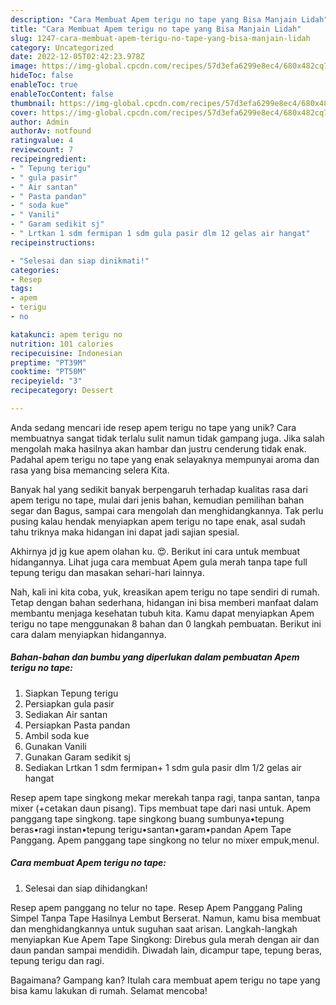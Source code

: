 ```yaml
---
description: "Cara Membuat Apem terigu no tape yang Bisa Manjain Lidah"
title: "Cara Membuat Apem terigu no tape yang Bisa Manjain Lidah"
slug: 1247-cara-membuat-apem-terigu-no-tape-yang-bisa-manjain-lidah
category: Uncategorized
date: 2022-12-05T02:42:23.978Z
image: https://img-global.cpcdn.com/recipes/57d3efa6299e8ec4/680x482cq70/apem-terigu-no-tape-foto-resep-utama.jpg
hideToc: false
enableToc: true
enableTocContent: false
thumbnail: https://img-global.cpcdn.com/recipes/57d3efa6299e8ec4/680x482cq70/apem-terigu-no-tape-foto-resep-utama.jpg
cover: https://img-global.cpcdn.com/recipes/57d3efa6299e8ec4/680x482cq70/apem-terigu-no-tape-foto-resep-utama.jpg
author: Admin
authorAv: notfound
ratingvalue: 4
reviewcount: 7
recipeingredient:
- " Tepung terigu"
- " gula pasir"
- " Air santan"
- " Pasta pandan"
- " soda kue"
- " Vanili"
- " Garam sedikit sj"
- " Lrtkan 1 sdm fermipan 1 sdm gula pasir dlm 12 gelas air hangat"
recipeinstructions:

- "Selesai dan siap dinikmati!"
categories:
- Resep
tags:
- apem
- terigu
- no

katakunci: apem terigu no 
nutrition: 101 calories
recipecuisine: Indonesian
preptime: "PT39M"
cooktime: "PT50M"
recipeyield: "3"
recipecategory: Dessert

---
```





Anda sedang mencari ide resep apem terigu no tape yang unik? Cara membuatnya sangat tidak terlalu sulit namun tidak gampang juga. Jika salah mengolah maka hasilnya akan hambar dan justru cenderung tidak enak. Padahal apem terigu no tape yang enak selayaknya mempunyai aroma dan rasa yang bisa memancing selera Kita.





Banyak hal yang sedikit banyak berpengaruh terhadap kualitas rasa dari apem terigu no tape, mulai dari jenis bahan, kemudian pemilihan bahan segar dan Bagus, sampai cara mengolah dan menghidangkannya. Tak perlu pusing kalau hendak menyiapkan apem terigu no tape enak,      asal sudah tahu triknya maka hidangan ini dapat jadi sajian spesial.














Akhirnya jd jg kue apem olahan ku. 😍. Berikut ini cara untuk membuat hidangannya. Lihat juga cara membuat Apem gula merah tanpa tape full tepung terigu dan masakan sehari-hari lainnya.






Nah, kali ini kita coba, yuk, kreasikan apem terigu no tape sendiri di rumah. Tetap dengan bahan sederhana, hidangan ini bisa memberi manfaat dalam membantu menjaga kesehatan tubuh kita. Kamu dapat menyiapkan Apem terigu no tape menggunakan 8 bahan dan 0 langkah pembuatan. Berikut ini cara dalam menyiapkan hidangannya.

<!--inarticleads1-->

##### Bahan-bahan dan bumbu yang diperlukan dalam pembuatan Apem terigu no tape:

1. Siapkan  Tepung terigu
1. Persiapkan  gula pasir
1. Sediakan  Air santan
1. Persiapkan  Pasta pandan
1. Ambil  soda kue
1. Gunakan  Vanili
1. Gunakan  Garam sedikit sj
1. Sediakan  Lrtkan 1 sdm fermipan+ 1 sdm gula pasir dlm 1/2 gelas air hangat


Resep apem tape singkong mekar merekah tanpa ragi, tanpa santan, tanpa mixer (+cetakan daun pisang). Tips membuat tape dari nasi untuk. Apem panggang tape singkong. tape singkong buang sumbunya•tepung beras•ragi instan•tepung terigu•santan•garam•pandan Apem Tape Panggang. Apem panggang tape singkong no telur no mixer empuk,menul. 

<!--inarticleads2-->

##### Cara membuat Apem terigu no tape:


1. Selesai dan siap dihidangkan!

Resep apem panggang no telur no tape. Resep Apem Panggang Paling Simpel Tanpa Tape Hasilnya Lembut Berserat. Namun, kamu bisa membuat dan menghidangkannya untuk suguhan saat arisan. Langkah-langkah menyiapkan Kue Apem Tape Singkong: Direbus gula merah dengan air dan daun pandan sampai mendidih. Diwadah lain, dicampur tape, tepung beras, tepung terigu dan ragi. 

Bagaimana? Gampang kan? Itulah cara membuat apem terigu no tape yang bisa kamu lakukan di rumah. Selamat mencoba!
